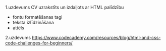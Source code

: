 1.uzdevums
CV uzrakstīts un izdaiļots ar HTML palīdzību

- fontu formatēšanas tagi
- teksta izlīdzināšana
- attēls

2.uzdevums
https://www.codecademy.com/resources/blog/html-and-css-code-challenges-for-beginners/


